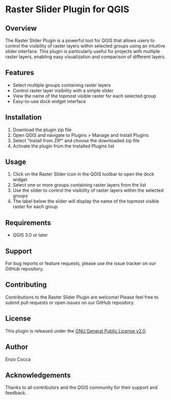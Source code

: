 # Raster Slider Plugin for QGIS

## Overview
The Raster Slider Plugin is a powerful tool for QGIS that allows users to control the visibility of raster layers within selected groups using an intuitive slider interface. This plugin is particularly useful for projects with multiple raster layers, enabling easy visualization and comparison of different layers.

## Features
- Select multiple groups containing raster layers
- Control raster layer visibility with a simple slider
- View the name of the topmost visible raster for each selected group
- Easy-to-use dock widget interface

## Installation
1. Download the plugin zip file
2. Open QGIS and navigate to Plugins > Manage and Install Plugins
3. Select "Install from ZIP" and choose the downloaded zip file
4. Activate the plugin from the Installed Plugins list

## Usage
1. Click on the Raster Slider icon in the QGIS toolbar to open the dock widget
2. Select one or more groups containing raster layers from the list
3. Use the slider to control the visibility of raster layers within the selected groups
4. The label below the slider will display the name of the topmost visible raster for each group

## Requirements
- QGIS 3.0 or later

## Support
For bug reports or feature requests, please use the issue tracker on our GitHub repository.

## Contributing
Contributions to the Raster Slider Plugin are welcome! Please feel free to submit pull requests or open issues on our GitHub repository.

## License
This plugin is released under the [GNU General Public License v2.0](https://www.gnu.org/licenses/old-licenses/gpl-2.0.en.html).

## Author
Enzo Cocca

## Acknowledgements
Thanks to all contributors and the QGIS community for their support and feedback.
